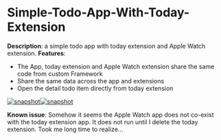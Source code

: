 # Simple-Todo-App-With-Today-Extension

**Description**: a simple todo app with today extension and Apple Watch
extension. **Features**:

-   The App, today extension and Apple Watch extension share the same
code from custom Framework
-   Share the same data across the app and extensions
-   Open the detail todo item directly from today extension

[![snapshot][]![snapshot][1]][snapshot] 

**Known issue**: Somehow it
seems the Apple Watch app does not co-exist with the today extension
app. It does not run until I delete the today extension. Took me long
time to realize…

[snapshot]: http://audreyli.me/wp-content/uploads/2015/05/snapshot3.gif
[1]: http://audreyli.me/wp-content/uploads/2015/05/snapshot4.png